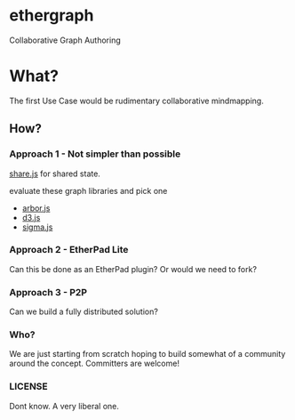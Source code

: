 ethergraph
==========

Collaborative Graph Authoring

# What?

The first Use Case would be rudimentary collaborative mindmapping.

## How?

### Approach 1 - Not simpler than possible

[share.js](http://sharejs.org/ "share.js") for shared state.

evaluate these graph libraries and pick one

* [arbor.js](https://github.com/samizdatco/arbor "arbor.js")
* [d3.js](http://d3js.org/ "d3.js")
* [sigma.js](http://sigmajs.org/ "sigma.js") 

### Approach 2 - EtherPad Lite

Can this be done as an EtherPad plugin? Or would we need to fork?

### Approach 3 - P2P

Can we build a fully distributed solution?

### Who?

We are just starting from scratch hoping to build somewhat of a community around the concept. Committers are welcome!

### LICENSE

Dont know. A very liberal one.




